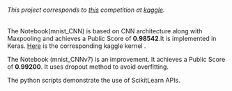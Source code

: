 ######  This project corresponds to [this](https://www.kaggle.com/c/digit-recognizer) competition at [kaggle](https://www.kaggle.com/).
The Notebook(mnist_CNN) is based on CNN architecture along with Maxpooling and achieves a Public Score of **0.98542**.It is implemented in Keras.
[Here](https://www.kaggle.com/mightylazybones/mnist?scriptVersionId=16853877) is the corresponding kaggle kernel .

The Notebook (mnist_CNNv7) is an improvement. It achieves a Public Score of **0.99200**. It uses dropout method to avoid overfitting. 

The python scripts demonstrate the use of ScikitLearn APIs.
